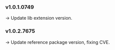 ### **v1.0.1.0749** 
-> Update lib extension version. <br/>

### **v1.0.2.7675** 
-> Update reference package version, fixing CVE. <br/>